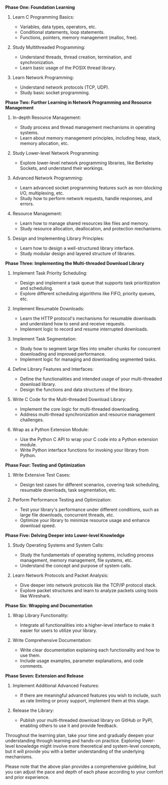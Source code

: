 **Phase One: Foundation Learning**

1. Learn C Programming Basics:
    - Variables, data types, operators, etc.
    - Conditional statements, loop statements.
    - Functions, pointers, memory management (malloc, free).

2. Study Multithreaded Programming:
    - Understand threads, thread creation, termination, and synchronization.
    - Learn basic usage of the POSIX thread library.

3. Learn Network Programming:
    - Understand network protocols (TCP, UDP).
    - Study basic socket programming.

**Phase Two: Further Learning in Network Programming and Resource Management**

1. In-depth Resource Management:
    - Study process and thread management mechanisms in operating systems.
    - Learn about memory management principles, including heap, stack, memory allocation, etc.

2. Study Lower-level Network Programming:
    - Explore lower-level network programming libraries, like Berkeley Sockets, and understand their workings.

3. Advanced Network Programming:
    - Learn advanced socket programming features such as non-blocking I/O, multiplexing, etc.
    - Study how to perform network requests, handle responses, and errors.

4. Resource Management:
    - Learn how to manage shared resources like files and memory.
    - Study resource allocation, deallocation, and protection mechanisms.

5. Design and Implementing Library Principles:
    - Learn how to design a well-structured library interface.
    - Study modular design and layered structure of libraries.

**Phase Three: Implementing the Multi-threaded Download Library**

1. Implement Task Priority Scheduling:
    - Design and implement a task queue that supports task prioritization and scheduling.
    - Explore different scheduling algorithms like FIFO, priority queues, etc.

2. Implement Resumable Downloads:
    - Learn the HTTP protocol's mechanisms for resumable downloads and understand how to send and receive requests.
    - Implement logic to record and resume interrupted downloads.

3. Implement Task Segmentation:
    - Study how to segment large files into smaller chunks for concurrent downloading and improved performance.
    - Implement logic for managing and downloading segmented tasks.

4. Define Library Features and Interfaces:
    - Define the functionalities and intended usage of your multi-threaded download library.
    - Design the functions and data structures of the library.

5. Write C Code for the Multi-threaded Download Library:
    - Implement the core logic for multi-threaded downloading.
    - Address multi-thread synchronization and resource management challenges.

6. Wrap as a Python Extension Module:
    - Use the Python C API to wrap your C code into a Python extension module.
    - Write Python interface functions for invoking your library from Python.

**Phase Four: Testing and Optimization**

1. Write Extensive Test Cases:
    - Design test cases for different scenarios, covering task scheduling, resumable downloads, task segmentation, etc.

2. Perform Performance Testing and Optimization:
    - Test your library's performance under different conditions, such as large file downloads, concurrent threads, etc.
    - Optimize your library to minimize resource usage and enhance download speed.

**Phase Five: Delving Deeper into Lower-level Knowledge**

1. Study Operating Systems and System Calls:
    - Study the fundamentals of operating systems, including process management, memory management, file systems, etc.
    - Understand the concept and purpose of system calls.

2. Learn Network Protocols and Packet Analysis:
    - Dive deeper into network protocols like the TCP/IP protocol stack.
    - Explore packet structures and learn to analyze packets using tools like Wireshark.

**Phase Six: Wrapping and Documentation**

1. Wrap Library Functionality:
    - Integrate all functionalities into a higher-level interface to make it easier for users to utilize your library.

2. Write Comprehensive Documentation:
    - Write clear documentation explaining each functionality and how to use them.
    - Include usage examples, parameter explanations, and code comments.

**Phase Seven: Extension and Release**

1. Implement Additional Advanced Features:
    - If there are meaningful advanced features you wish to include, such as rate limiting or proxy support, implement them at this stage.

2. Release the Library:
    - Publish your multi-threaded download library on GitHub or PyPI, enabling others to use it and provide feedback.

Throughout the learning plan, take your time and gradually deepen your understanding through learning and hands-on practice. Exploring lower-level knowledge might involve more theoretical and system-level concepts, but it will provide you with a better understanding of the underlying mechanisms.

Please note that the above plan provides a comprehensive guideline, but you can adjust the pace and depth of each phase according to your comfort and prior experience.